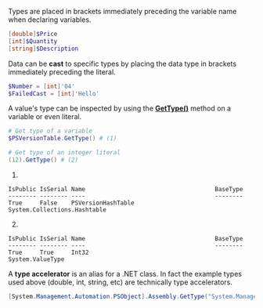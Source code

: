 Types are placed in brackets immediately preceding the variable name when declaring variables.

```powershell title="Typing"
[double]$Price
[int]$Quantity
[string]$Description
```

Data can be **cast** to specific types by placing the data type in brackets immediately preceding the literal.

```powershell title="Casting"
$Number = [int]'04'
$FailedCast = [int]'Hello'
```

A value's type can be inspected by using the [**GetType()**](https://practicalpowershell.com/what-type-gettype/) method on a variable or even literal.

```powershell
# Get type of a variable
$PSVersionTable.GetType() # (1)

# Get type of an integer literal
(12).GetType() # (2)
```

1. 
```
IsPublic IsSerial Name                                     BaseType
-------- -------- ----                                     --------
True     False    PSVersionHashTable                       System.Collections.Hashtable
```
2. 
```
IsPublic IsSerial Name                                     BaseType
-------- -------- ----                                     --------
True     True     Int32                                    System.ValueType
```

A **type accelerator** is an alias for a .NET class.
In fact the example types used above (double, int, string, etc) are technically type accelerators.

```powershell
[System.Management.Automation.PSObject].Assembly.GetType("System.Management.Automation.TypeAccelerators")::Get
```